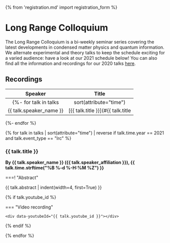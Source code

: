 {% from 'registration.md' import registration_form %}
# Long Range Colloquium

The Long Range Colloquium is a bi-weekly seminar series covering the latest developments in condensed matter physics and quantum information. We alternate experimental and theory talks to keep the schedule exciting for a varied audience: have a look at our 2021 schedule below!
You can also find all the information and recordings for our 2020 talks [here](/#/long_range_colloquium-2020).

## Recordings

|     Speaker    | Title |
|:--------------:|:-----:|
{%- for talk in talks | sort(attribute="time") | reverse if talk.time.year == 2021 and talk.event_type == "lrc" %}
| {{ talk.speaker_name }} | [{{ talk.title }}](#{{ talk.title | a }}) |
{%- endfor %}


{% for talk in talks | sort(attribute="time") | reverse if talk.time.year == 2021 and talk.event_type == "lrc" %}

### {{ talk.title }}
**By {{ talk.speaker_name }} ({{ talk.speaker_affiliation }}), <time datetime="{{ talk.time.isoformat() }}">{{ talk.time.strftime("%B %-d %-H:%M %Z") }}</time>**

===! "Abstract"

{{ talk.abstract | indent(width=4, first=True) }}

{% if talk.youtube_id %}

=== "Video recording"

    <div data-youtubeId="{{ talk.youtube_id }}"></div>

{% endif %}

{% endfor %}
